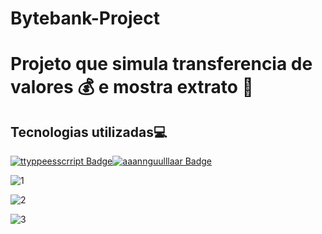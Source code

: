 # Bytebank-Project


# Projeto que simula transferencia de valores 💰 e mostra extrato 💸
## Tecnologias utilizadas💻
[![ttyppeesscrript Badge](https://img.shields.io/badge/TypeScript-007ACC?style=for-the-badge&logo=typescript&logoColor=white&link=https://github.com/prisciladuarte)](https://github.com/prisciladuarte)[![aaannguulllaar Badge](	https://img.shields.io/badge/Angular-DD0031?style=for-the-badge&logo=angular&logoColor=white&link=https://angular.io/)](https://github.com/prisciladuarte)


![1](https://user-images.githubusercontent.com/49458473/140191553-af37e4b5-fa34-407d-adc1-d8e312b3811b.png)


![2](https://user-images.githubusercontent.com/49458473/140191516-fe49ab0d-0eed-4d3f-9472-aeb52dc746ac.png)



![3](https://user-images.githubusercontent.com/49458473/140191497-aaa0bea6-6163-478e-885e-510f1c38667d.png)
